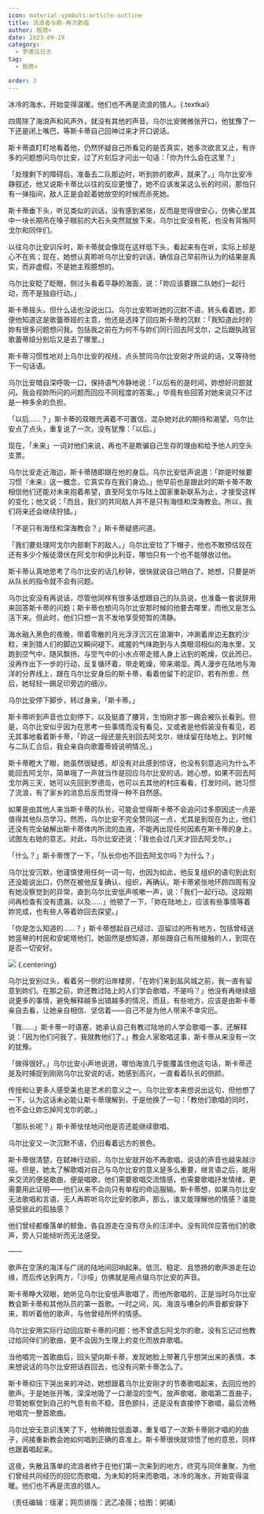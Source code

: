 ```yaml
---
icon: material-symbols:article-outline
title: 流浪者与歌-再次歌唱
author: 殷商×
date: 2023-09-19
category:
  - 罗德岛日志
tag:
  - 殷商×

order: 3
---
```


冰冷的海水，开始变得温暖。他们也不再是流浪的猎人。{.textkai}

<!-- more -->

四周除了海浪声和风声外，就没有其他的声音。乌尔比安微微张开口，他犹豫了一下还是闭上嘴巴，等斯卡蒂自己回神过来才开口说话。

斯卡蒂直盯盯地看着他，仍然怀疑自己所看见的是否真实，她多次欲言又止，有许多的问题想问乌尔比安，过了片刻后才问出一句话：「你为什么会在这里？」

「处理剩下的障碍后，准备去二队那边时，听到妳的歌声，就来了。」乌尔比安冷静叙述，他又说斯卡蒂比以往的反应更慢了，她不应该发呆这么长的时间，那怕只有一弹指间，敌人正是会趁着她放空的时候而杀死她。

斯卡蒂垂下头，听见类似的训话，没有感到紧张，反而是觉得很安心，仿佛心里其中一块长期吊在嗓子眼前的大石头突然就放下来，乌尔比安没有死，也没有背叛阿戈尔和同伴们。

以往乌尔比安训斥时，斯卡蒂就会像现在这样低下头，看起来有在听，实际上却是心不在焉；现在，她想认真聆听乌尔比安的训话，确信自己早前所认为的结果是真实，而非虚假，不是她主观臆想的。

乌尔比安眨了眨眼，侧过头看着平静的海面，说：「妳应该要跟二队她们一起行动，而不是独自行动。」

斯卡蒂摇头，但什么话也没说出口。乌尔比安聆听她的沉默不语，转头看着她，即便他知道这是歌蕾蒂娅的主意，他还是选择了回应斯卡蒂的沉默：「我知道此时的妳有很多问题想问我。包括我之前在为何不与妳们同行回去阿戈尔，之后跟执政官歌蕾蒂娅分别后又是去了哪里。」

斯卡蒂习惯性地对上乌尔比安的视线，点头赞同乌尔比安刚才所说的话，又等待他下一句话语。

乌尔比安暗自深呼吸一口，保持语气冷静地说：「以后有的是时间，妳想好问题就问。我会视妳所问的问题而回应不同程度的答案。」毕竟有些回答对她来说只不过是一种多余的负担。

「以后……？」斯卡蒂的双眼充满着不可置信，混杂她对此的期待和渴望。乌尔比安点了点头，重复说了一次，没有犹豫：「以后。」

现在，「未来」一词对他们来说，再也不是欺骗自己生存的理由和给予他人的空头支票。

乌尔比安走近海边，斯卡蒂随即跟在他的身后。乌尔比安低声说道：「妳是时候要习惯『未来』这一概念，它真实存在我们身边。」他早前也是跟此时的斯卡蒂不敢相信他们还能对未来抱着希望，直至阿戈尔与陆上国家重新联系为止，才接受这样的变化；他又说：「而且，我们的共同敌人并不是只有海怪和深海教会。所以，我们将来还会继续狩猎。」

「不是只有海怪和深海教会？」斯卡蒂疑惑问道。

「我们要处理阿戈尔内部剩下的敌人。」乌尔比安拉了下帽子，他也不敢预估现在还有多少个叛徒潜伏在阿戈尔和伊比利亚，哪怕只有一个也不能够放过他。

斯卡蒂认真地思考了乌尔比安的话几秒钟，很快就说自己明白了。她想，只要是听从队长的指令就不会有问题。

乌尔比安没有再说话，尽管他同样有很多话想跟自己的队员说，也准备一套说辞用来回答斯卡蒂的问题；斯卡蒂也想问乌尔比安那时候的他要去哪里，而他又是怎么活下来。但此时，他们只想一言不发地享受短暂的清静。

海水融入黑色的夜晚，带着零散的月光浮浮沉沉在浪潮中，冲涮着岸边无数的沙粒，来到猎人们的脚边又瞬间褪下。咸腥的气味跑到与人类眼泪相似的海水里，又跑到空气中，随风飘扬，与空气中的小水点带走猎人身上沾到的乾燥，仅此而已，没再作出下一步的行动，反复循环着，带走乾燥，带来潮湿。两人漫步在陆地与海洋的分界线上，跟在乌尔比安身后的斯卡蒂，看着他留下的足印，若有所思，然后，她轻轻一踢足印旁边的细沙。

乌尔比安停下脚步，转过身来，「斯卡蒂。」

斯卡蒂听到声音也立刻停下，以及挺直了腰背，生怕刚才那一踢会被队长看到。但是，乌尔比安似乎因为在思考一些事情而没有看见，又或者是他假装没有看见，若无其事地看着斯卡蒂，「妳这一段还是先别回去阿戈尔，继续留在陆地上。到时候与二队汇合后，我会亲自向歌蕾蒂娅说明情况。」

斯卡蒂瞪大了眼，她虽然很疑惑，却没有对此感到惊讶，也没有刻意追问为什么不能回去阿戈尔，简单哦了一声就当作是回应乌尔比安的话。她心想，如果不回去阿戈尔两三天，她可以先回到罗德岛，也可以去其他的村庄看看，打发时间。她习惯了流浪，有了家乡的消息后反而觉得一种不自然感。

如果是由其他人来当斯卡蒂的队长，可能会觉得斯卡蒂不会追问过多原因这一点是值得其他队员学习，然而，乌尔比安不完全赞同这一点，尤其是到现在为止，他们还没有完全破解出斯卡蒂体内所流的血液，不能再出现任何因素在斯卡蒂的身上，试图左右她的意志。对此，乌尔比安还说：「我也会过几天才回去阿戈尔。」

「什么？」斯卡蒂愣了一下，「队长你也不回去阿戈尔吗？为什么？」

乌尔比安沉默，他谨慎使用任何一词一句，也因为如此，他反复组织的语句到此刻还没能说出口，仍然在被他反复确认、组织，再确认。斯卡蒂紧张地环顾四周有没有她没察觉到的异常，直到乌尔比安低声咳嗽一声，说：「我们一起行动。这段期间再检查有没有遗漏，以及……」他顿了一下，「妳在陆地上，应该有些事情等着妳完成，也有些人等着妳回去探望。」

「你是怎么知道的……？」斯卡蒂想起自己经过、逗留过的所有地方，包括曾经送她竖琴的村民和安妮塔他们，她固然是想知道，那些跟自己有所接触的人，到现在是否一切安好。

![](./res/illustration/文配（粥鋪）.webp) {.centering}

乌尔比安别过头，看着另一侧的沿岸楼房，「在妳们来到盐风城之前，我一直有留意到妳们。在那之前，妳还教过陆上的人们学会歌唱，不是吗？」他没有再继续细说更多的事情，避免解释越多出错越多的情况，而且，有些地方，应该是由斯卡蒂亲自去看，让她亲自相信、坚信着——自己不是为他人带来不幸灾厄。

「我……」斯卡蒂一时语塞，她承认自己有教过陆地的人学会歌唱一事，还解释说：「因为他们问我了，我就教他们了。」教会人家歌唱这事，斯卡蒂从来没有一次的犹豫。

「做得很好。」乌尔比安小声地说道。哪怕海浪几乎能覆盖住他这句话，斯卡蒂还是及时捕捉到刚刚乌尔比安说的话，她感到高兴，一直看着队长的侧颜。

传授和让更多人感受美也是艺术的意义之一。乌尔比安本来想说出这句，但他想了一下，认为这话未必能让斯卡蒂理解到，于是他换了一句：「教他们歌唱的同时，也不会让妳忘掉阿戈尔的歌。」

「那队长呢？」斯卡蒂怯怯地问他是否还能继续歌唱。

乌尔比安又一次沉默不语，仍旧看着远方的景色。

斯卡蒂很清楚，在弑神行动前，乌尔比安就开始不再歌唱，说话的声音也越来越沙哑。但是，她太了解歌唱对自己与乌尔比安的意义是多么重要，继言语之后，能用来交流的便是歌曲，便是唱歌，他们需要歌唱交流情感，也需要歌唱抒发情绪，更需要用此证明——他们从来不会向只有单程的命运服输。斯卡蒂想，如果乌尔比安无法歌唱和言语，无人再聆听乌尔比安的歌声，那么，谁又能理解他的情感？谁能感受彼此的孤独感？

他们曾经都像落单的鲸鱼，各自游走在没有尽头的汪洋中。没有同伴应答他们的歌声，旁人只能倾听而无法感受。

——

歌声在空荡的海洋与广阔的陆地间回响起来。低沉、稳定、且悠扬的歌声游走在边缘，而后传达到两方，「沙哑」仿佛就是用点缀乌尔比安的声音。

斯卡蒂睁大双眼，她听见乌尔比安低声歌唱了，而他所歌唱的，正是当时乌尔比安教会斯卡蒂和其他队员的第一首歌。一时之间，风、海浪与嘈杂的声音都安静下来，聆听着他的歌声，与他曾经所怀的情感。

乌尔比安用实际行动回应斯卡蒂的问题：他不曾遗忘阿戈尔的歌，没有忘记过他教过给同伴们的歌曲，更不会因为生理上的变化而放弃歌唱。

当他唱完一首歌曲后，回头望向斯卡蒂，发现她脸上带著几乎想哭出来的表情，本来想说话的乌尔比安把话吞回去，也没有问斯卡蒂怎么了。

斯卡蒂抑压下哭出来的冲动，她想跟着乌尔比安刚才的节奏歌唱起来，去回应他的歌声。于是她张开嘴，深深地吸了一口潮湿的空气，放声歌唱，歌唱第二首曲子，尽管她察觉到自己的气息有些不稳，音色颤抖，还是没有直接停下歌唱，最后流畅地唱完一整首歌曲。

乌尔比安无意识浅笑了下，他稍微拉低面罩，重复唱了一次斯卡蒂刚才唱的的曲子，间接重新教会她如何唱到正确的音准上。斯卡蒂很快就领悟了他的意思，同样也跟着唱起来。

这夜，失散且落单的流浪者终于在他们第一次来到的地方，终究与同伴重聚，为他们曾经共同经历的回忆而歌唱，为未知的将来而歌唱，冰冷的海水，开始变得温暖。他们也不再是流浪的猎人。<eod />

（责任编辑：瑶濯；网页排版：武乙凌薇；绘图：粥铺）

<FakeAds />